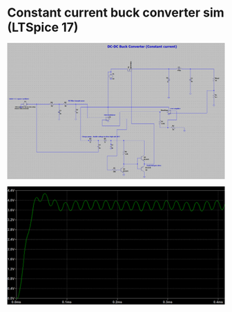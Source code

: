 # Constant current buck converter sim (LTSpice 17)

![schema](https://github.com/Meyhem/ccbuckconverter/blob/master/SchemaScreenshot.png)

![out](https://github.com/Meyhem/ccbuckconverter/blob/master/OutputVoltage.png)
